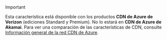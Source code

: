 > [!IMPORTANT]
> Esta característica está disponible con los productos **CDN de Azure de Verizon** (ediciones Standard y Premium). No lo estará en **CDN de Azure de Akamai**.  Para ver una comparación de las características de CDN, consulte [Información general de la red CDN de Azure](../articles/cdn/cdn-overview.md#azure-cdn-features).
